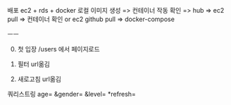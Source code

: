 배포 ec2 + rds + docker
로컬 이미지 생성 => 컨테이너 작동 확인 => hub => ec2 pull => 컨테이너 확인 
or
ec2 github pull => docker-compose

ㅡㅡ

0. 첫 입장
/users 에서 페이지로드

1. 필터
url옮김 

2. 새로고침 
url옮김

쿼리스트링
age= &gender= &level= *refresh=